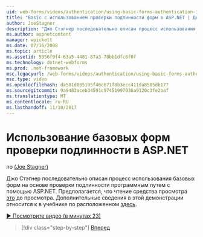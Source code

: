 ```yaml
---
uid: web-forms/videos/authentication/using-basic-forms-authentication-in-aspnet
title: "Basic с использованием проверки подлинности форм в ASP.NET | Документы Microsoft"
author: JoeStagner
description: "Джо Стэгнер последовательно описан процесс использования базовых форм на основе проверки подлинности программным путем с помощью ASP.NET. Рекомендуется прочитать, средства просмотра этой перед..."
ms.author: aspnetcontent
manager: wpickett
ms.date: 07/16/2008
ms.topic: article
ms.assetid: 5356f9f4-63a5-4481-87a3-78bb1dfc6f0f
ms.technology: dotnet-webforms
ms.prod: .net-framework
msc.legacyurl: /web-forms/videos/authentication/using-basic-forms-authentication-in-aspnet
msc.type: video
ms.openlocfilehash: da501d085195f46c671f8b3ecc411da8505db177
ms.sourcegitcommit: 9a9483aceb34591c97451997036a9120c3fe2baf
ms.translationtype: MT
ms.contentlocale: ru-RU
ms.lasthandoff: 11/10/2017
---
```

<a name="using-basic-forms-authentication-in-aspnet"></a>Использование базовых форм проверки подлинности в ASP.NET
====================
по [(Joe Stagner)](https://github.com/JoeStagner)

Джо Стэгнер последовательно описан процесс использования базовых форм на основе проверки подлинности программным путем с помощью ASP.NET. Предполагается, что чтение средства просмотра [это](../../overview/older-versions-security/introduction/security-basics-and-asp-net-support-vb.md) до просмотра. Дополнительные сведения в этой демонстрации относится к в учебнике по расположенном [здесь](../../overview/older-versions-security/introduction/an-overview-of-forms-authentication-vb.md).

[&#9654; Посмотрите видео (в минутах 23)](https://channel9.msdn.com/Blogs/ASP-NET-Site-Videos/using-basic-forms-authentication-in-aspnet)

>[!div class="step-by-step"]
[Вперед](how-to-change-the-forms-authentication-properties.md)
